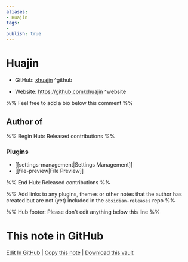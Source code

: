 ```yaml
---
aliases:
- Huajin
tags:
- 
publish: true
---
```


# Huajin

- GitHub: [xhuajin](https://github.com/xhuajin/) ^github
<!-- - Discord: `@` ^discord-->
- Website: <https://github.com/xhuajin> ^website
<!-- - [[Publish sites|Publish site]]: <https://> ^publish-->

%% Feel free to add a bio below this comment %%


## Author of

%% Begin Hub: Released contributions %%
### Plugins
- [[settings-management|Settings Management]]
- [[file-preview|File Preview]]

%% End Hub: Released contributions %%

%% Add links to any plugins, themes or other notes that the author has created but are not (yet) included in the `obsidian-releases` repo %%

<!--
### Unlisted plugins
-->

<!--
### Others
-->

<!--
## Sponsor this author
-->

<!-- - [[GitHub sponsors]]: [Sponsor @xhuajin on GitHub Sponsors](https://github.com/sponsors/xhuajin) ^github-sponsor-->
<!-- - [[Buy me a coffee]]: <https://> ^buy-me-a-coffee-->
<!-- - [[PayPal]]: <https://> ^paypal-->
<!-- - [[Patreon]]: <https://> ^patreon-->

<!--
## Follow this author
-->

<!-- - [[YouTube Channels|On YouTube]]: <https://> ^youtube-->
<!-- - Twitter: <https://> ^twitter-->
<!-- - ... -->

%% Hub footer: Please don't edit anything below this line %%

# This note in GitHub

<span class="git-footer">[Edit In GitHub](https://github.dev/obsidian-community/obsidian-hub/blob/main/01%20-%20Community/People/xhuajin.md "git-hub-edit-note") | [Copy this note](https://raw.githubusercontent.com/obsidian-community/obsidian-hub/main/01%20-%20Community/People/xhuajin.md "git-hub-copy-note") | [Download this vault](https://github.com/obsidian-community/obsidian-hub/archive/refs/heads/main.zip "git-hub-download-vault") </span>
